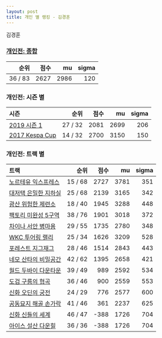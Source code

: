 ```yaml
---
layout: post
title: 개인 별 랭킹 - 김경훈
---
```


김경훈

### [개인전: 종합](../singles-full)

| 순위 | 점수 | mu | sigma |
|---:|---:|---:|---:|
| 36 / 83 | 2627 | 2986 | 120 |

### 개인전: 시즌 별

| 시즌 | 순위 | 점수 | mu | sigma |
|:---|---:|---:|---:|---:|
| [2019 시즌 1](../singles-s2019_1) | 27 / 32 | 2081 | 2699 | 206 |
| [2017 Kespa Cup](../singles-s2017_2) | 14 / 32 | 2700 | 3150 | 150 |

### 개인전: 트랙 별

| 트랙 | 순위 | 점수 | mu | sigma |
|:---|---:|---:|---:|---:|
| [노르테유 익스프레스](../noex) | 15 / 68 | 2727 | 3781 | 351 |
| [대저택 은밀한 지하실](../jeotaek) | 25 / 68 | 2139 | 3165 | 342 |
| [광산 위험한 제련소](../jeryeonso) | 18 / 40 | 1945 | 3288 | 448 |
| [팩토리 미완성 5구역](../district5) | 38 / 76 | 1901 | 3018 | 372 |
| [차이나 서안 병마용](../byeongma) | 29 / 55 | 1735 | 2780 | 348 |
| [WKC 투어링 랠리](../rally) | 25 / 34 | 1626 | 3209 | 528 |
| [포레스트 지그재그](../zigzag) | 28 / 46 | 1514 | 2843 | 443 |
| [네모 산타의 비밀공간](../santa) | 42 / 62 | 1395 | 2658 | 421 |
| [월드 두바이 다운타운](../dubai) | 39 / 49 | 989 | 2592 | 534 |
| [도검 구름의 협곡](../hyupgog) | 36 / 46 | 900 | 2559 | 553 |
| [신화 오딘의 궁전](../odin) | 24 / 29 | 776 | 2577 | 600 |
| [공동묘지 해골 손가락](../haeson) | 41 / 46 | 361 | 2237 | 625 |
| [신화 신들의 세계](../shinsegye) | 46 / 47 | -388 | 1726 | 704 |
| [아이스 설산 다운힐](../seolsan) | 36 / 36 | -388 | 1726 | 704 |
